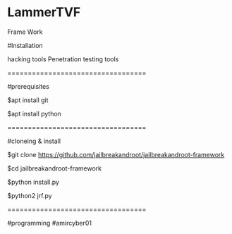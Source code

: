 # LammerTVF
Frame Work 


#Installation

hacking tools Penetration testing tools

==================================

#prerequisites

$apt install git

$apt install python

==================================

#cloneing & install

$git clone https://github.com/jailbreakandroot/jailbreakandroot-framework

$cd jailbreakandroot-framework

$python install.py

$python2 jrf.py

==================================

#programming 
#amircyber01
